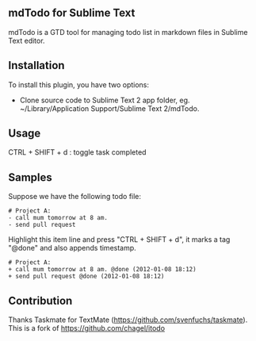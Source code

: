 mdTodo for Sublime Text
------------------

mdTodo is a GTD tool for managing todo list in markdown files in Sublime Text editor.


Installation
------------------

To install this plugin, you have two options:

* Clone source code to Sublime Text 2 app folder, eg. ~/Library/Application Support/Sublime Text 2/mdTodo.


Usage 
------------------

CTRL + SHIFT + d : toggle task completed


Samples 
------------------

Suppose we have the following todo file:

	# Project A:
	- call mum tomorrow at 8 am.
	- send pull request

Highlight this item line and press "CTRL + SHIFT + d", it marks a tag "@done" and also appends timestamp.

	# Project A:
	+ call mum tomorrow at 8 am. @done (2012-01-08 18:12)
	+ send pull request @done (2012-01-08 18:12)

Contribution
------------------

Thanks Taskmate for TextMate (https://github.com/svenfuchs/taskmate).
This is a fork of https://github.com/chagel/itodo
